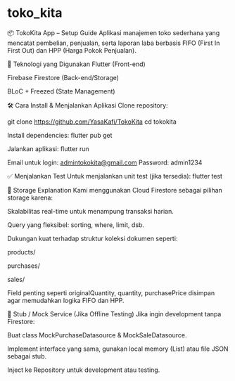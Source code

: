 # toko_kita

📦 TokoKita App – Setup Guide
Aplikasi manajemen toko sederhana yang mencatat pembelian, penjualan, serta laporan laba berbasis FIFO (First In First Out) dan HPP (Harga Pokok Penjualan).

🚀 Teknologi yang Digunakan
Flutter (Front-end)

Firebase Firestore (Back-end/Storage)

BLoC + Freezed (State Management)


🛠 Cara Install & Menjalankan Aplikasi
Clone repository:

git clone https://github.com/YasaKafi/TokoKita
cd tokokita


Install dependencies:  flutter pub get

Jalankan aplikasi: flutter run


Email untuk login: admintokokita@gmail.com 
Password: admin1234


✅ Menjalankan Test
Untuk menjalankan unit test (jika tersedia): flutter test

💾 Storage Explanation
Kami menggunakan Cloud Firestore sebagai pilihan storage karena:

Skalabilitas real-time untuk menampung transaksi harian.

Query yang fleksibel: sorting, where, limit, dsb.

Dukungan kuat terhadap struktur koleksi dokumen seperti:

products/

purchases/

sales/

Field penting seperti originalQuantity, quantity, purchasePrice disimpan agar memudahkan logika FIFO dan HPP.

🔧 Stub / Mock Service (Jika Offline Testing)
Jika ingin development tanpa Firestore:

Buat class MockPurchaseDatasource & MockSaleDatasource.

Implement interface yang sama, gunakan local memory (List) atau file JSON sebagai stub.

Inject ke Repository untuk development atau testing.

